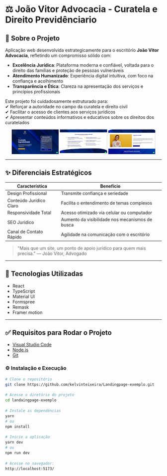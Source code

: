 # ⚖️ João Vitor Advocacia - Curatela e Direito Previdênciario

## 💼 Sobre o Projeto

Aplicação web desenvolvida estrategicamente para o escritório **João Vitor Advocacia**, refletindo um compromisso sólido com:

- **Excelência Jurídica**: Plataforma moderna e confiável, voltada para o direito das famílias e proteção de pessoas vulneráveis  
- **Atendimento Humanizado**: Experiência digital intuitiva, com foco na confiança e acolhimento  
- **Transparência e Ética**: Clareza na apresentação dos serviços e princípios profissionais  

Este projeto foi cuidadosamente estruturado para:  
✔ Reforçar a autoridade no campo da curatela e direito civil  
✔ Facilitar o acesso de clientes aos serviços jurídicos  
✔ Apresentar conteúdos informativos e educativos sobre os direitos dos curatelados  

<div align="center">
  <img src="./public/images/showcase1.png" width="30%">
  <img src="./public/images/showcase2.png" width="30%">
  <img src="./public/images/showcase3.png" width="30%">
</div>

---

## ✨ Diferenciais Estratégicos

| Característica           | Benefício                                      |
|--------------------------|------------------------------------------------|
| Design Profissional      | Transmite confiança e seriedade                |
| Conteúdo Jurídico Claro  | Facilita o entendimento de temas complexos     |
| Responsividade Total     | Acesso otimizado via celular ou computador     |
| SEO Jurídico             | Aumento da visibilidade nos mecanismos de busca|
| Canal de Contato Rápido  | Agilidade na comunicação com o escritório      |

> "Mais que um site, um ponto de apoio jurídico para quem mais precisa." — João Vitor, Advogado

---

## 🧠 Tecnologias Utilizadas

- React  
- TypeScript  
- Material UI
- Formspree
- Remask
- Framer motion

---

## ✅ Requisitos para Rodar o Projeto

- [Visual Studio Code](https://code.visualstudio.com/)
- [Node.js](https://nodejs.org/en/)
- [Git](https://gitforwindows.org/)

### ⚙️ Instalação e Execução

```bash
# Clone o repositório
git clone https://github.com/kelvinteixeira/Landingpage-exemplo.git

# Acesse o diretório do projeto
cd landaingpage-exemplo

# Instale as dependências
yarn
# ou
npm install

# Inicie a aplicação
yarn dev
# ou
npm run dev

# Acesse no navegador:
http://localhost:5173/
